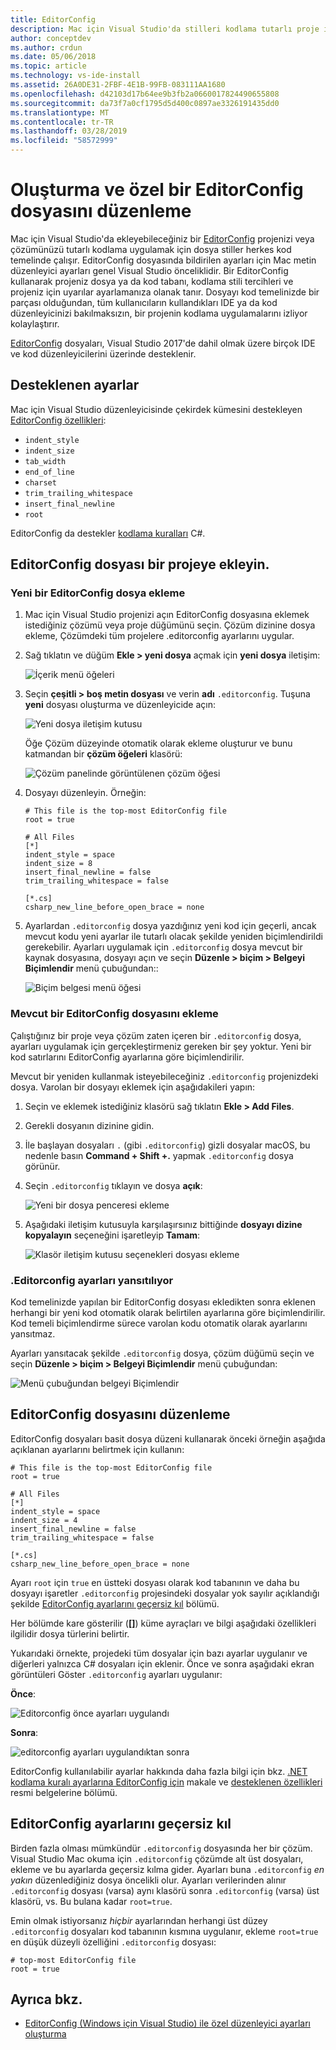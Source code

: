 ```yaml
---
title: EditorConfig
description: Mac için Visual Studio'da stilleri kodlama tutarlı proje için bir editorconfig dosyası kullanma
author: conceptdev
ms.author: crdun
ms.date: 05/06/2018
ms.topic: article
ms.technology: vs-ide-install
ms.assetid: 26A0DE31-2FBF-4E1B-99FB-083111AA1680
ms.openlocfilehash: d42103d17b64ee9b3fb2a0660017824490655808
ms.sourcegitcommit: da73f7a0cf1795d5d400c0897ae3326191435dd0
ms.translationtype: MT
ms.contentlocale: tr-TR
ms.lasthandoff: 03/28/2019
ms.locfileid: "58572999"
---
```

# <a name="creating-and-editing-a-custom-editorconfig-file"></a>Oluşturma ve özel bir EditorConfig dosyasını düzenleme

Mac için Visual Studio'da ekleyebileceğiniz bir [EditorConfig](http://editorconfig.org/) projenizi veya çözümünüzü tutarlı kodlama uygulamak için dosya stiller herkes kod temelinde çalışır. EditorConfig dosyasında bildirilen ayarları için Mac metin düzenleyici ayarları genel Visual Studio önceliklidir. Bir EditorConfig kullanarak projeniz dosya ya da kod tabanı, kodlama stili tercihleri ve projeniz için uyarılar ayarlamanıza olanak tanır. Dosyayı kod temelinizde bir parçası olduğundan, tüm kullanıcıların kullandıkları IDE ya da kod düzenleyicinizi bakılmaksızın, bir projenin kodlama uygulamalarını izliyor kolaylaştırır.

[EditorConfig](http://editorconfig.org/) dosyaları, Visual Studio 2017'de dahil olmak üzere birçok IDE ve kod düzenleyicilerini üzerinde desteklenir.

## <a name="supported-settings"></a>Desteklenen ayarlar

Mac için Visual Studio düzenleyicisinde çekirdek kümesini destekleyen [EditorConfig özellikleri](http://editorconfig.org/#supported-properties):

- `indent_style`
- `indent_size`
- `tab_width`
- `end_of_line`
- `charset`
- `trim_trailing_whitespace`
- `insert_final_newline`
- `root`

EditorConfig da destekler [kodlama kuralları](/visualstudio/ide/editorconfig-code-style-settings-reference) C#.

## <a name="add-an-editorconfig-file-to-a-project"></a>EditorConfig dosyası bir projeye ekleyin.

### <a name="adding-a-new-editorconfig-file"></a>Yeni bir EditorConfig dosya ekleme

1. Mac için Visual Studio projenizi açın EditorConfig dosyasına eklemek istediğiniz çözümü veya proje düğümünü seçin. Çözüm dizinine dosya ekleme, Çözümdeki tüm projelere .editorconfig ayarlarını uygular.

2. Sağ tıklatın ve düğüm **Ekle > yeni dosya** açmak için **yeni dosya** iletişim:

    ![İçerik menü öğeleri](media/editorconfig-image0.png)

3. Seçin **çeşitli > boş metin dosyası** ve verin **adı** `.editorconfig`. Tuşuna **yeni** dosyası oluşturma ve düzenleyicide açın:

    ![Yeni dosya iletişim kutusu](media/editorconfig-image1.png)

    Öğe Çözüm düzeyinde otomatik olarak ekleme oluşturur ve bunu katmandan bir **çözüm öğeleri** klasörü:

    ![Çözüm panelinde görüntülenen çözüm öğesi](media/editorconfig-image1a.png)

4. Dosyayı düzenleyin. Örneğin:

    ```EditorConfig
    # This file is the top-most EditorConfig file
    root = true

    # All Files
    [*]
    indent_style = space
    indent_size = 8
    insert_final_newline = false
    trim_trailing_whitespace = false

    [*.cs]
    csharp_new_line_before_open_brace = none
    ```

4. Ayarlardan `.editorconfig` dosya yazdığınız yeni kod için geçerli, ancak mevcut kodu yeni ayarlar ile tutarlı olacak şekilde yeniden biçimlendirildi gerekebilir. Ayarları uygulamak için `.editorconfig` dosya mevcut bir kaynak dosyasına, dosyayı açın ve seçin **Düzenle > biçim > Belgeyi Biçimlendir** menü çubuğundan::

    ![Biçim belgesi menü öğesi](media/editorconfig-image2.png)

### <a name="adding-an-existing-editorconfig-file"></a>Mevcut bir EditorConfig dosyasını ekleme

Çalıştığınız bir proje veya çözüm zaten içeren bir `.editorconfig` dosya, ayarları uygulamak için gerçekleştirmeniz gereken bir şey yoktur. Yeni bir kod satırlarını EditorConfig ayarlarına göre biçimlendirilir.

Mevcut bir yeniden kullanmak isteyebileceğiniz `.editorconfig` projenizdeki dosya. Varolan bir dosyayı eklemek için aşağıdakileri yapın:

1. Seçin ve eklemek istediğiniz klasörü sağ tıklatın **Ekle > Add Files**.

2. Gerekli dosyanın dizinine gidin.

3. İle başlayan dosyaları `.` (gibi `.editorconfig`) gizli dosyalar macOS, bu nedenle basın **Command + Shift +.** yapmak `.editorconfig` dosya görünür.

4. Seçin `.editorconfig` tıklayın ve dosya **açık**:

    ![Yeni bir dosya penceresi ekleme](media/editorconfig-image3b.png)

5. Aşağıdaki iletişim kutusuyla karşılaşırsınız bittiğinde **dosyayı dizine kopyalayın** seçeneğini işaretleyip **Tamam**:

    ![Klasör iletişim kutusu seçenekleri dosyası ekleme](media/editorconfig-image3.png)

### <a name="reflecting-editorconfig-settings"></a>.Editorconfig ayarları yansıtılıyor

Kod temelinizde yapılan bir EditorConfig dosyası ekledikten sonra eklenen herhangi bir yeni kod otomatik olarak belirtilen ayarlarına göre biçimlendirilir. Kod temeli biçimlendirme sürece varolan kodu otomatik olarak ayarlarını yansıtmaz.

Ayarları yansıtacak şekilde `.editorconfig` dosya, çözüm düğümü seçin ve seçin **Düzenle > biçim > Belgeyi Biçimlendir** menü çubuğundan:

![Menü çubuğundan belgeyi Biçimlendir](media/editorconfig-image3a.png)

## <a name="editing-an-editorconfig-file"></a>EditorConfig dosyasını düzenleme

EditorConfig dosyaları basit dosya düzeni kullanarak önceki örneğin aşağıda açıklanan ayarlarını belirtmek için kullanın:

```EditorConfig
# This file is the top-most EditorConfig file
root = true

# All Files
[*]
indent_style = space
indent_size = 4
insert_final_newline = false
trim_trailing_whitespace = false

[*.cs]
csharp_new_line_before_open_brace = none
```

Ayarı `root` için `true` en üstteki dosyası olarak kod tabanının ve daha bu dosyayı işaretler `.editorconfig` projesindeki dosyalar yok sayılır açıklandığı şekilde [EditorConfig ayarlarını geçersiz kıl](#override-editorconfig-settings) bölümü.

Her bölümde kare gösterilir (**[]**) küme ayraçları ve bilgi aşağıdaki özellikleri ilgilidir dosya türlerini belirtir.

Yukarıdaki örnekte, projedeki tüm dosyalar için bazı ayarlar uygulanır ve diğerleri yalnızca C# dosyaları için eklenir. Önce ve sonra aşağıdaki ekran görüntüleri Göster `.editorconfig` ayarları uygulanır:

**Önce**:

![Editorconfig önce ayarları uygulandı](media/editorconfig-image4.png)

**Sonra**:

![editorconfig ayarları uygulandıktan sonra](media/editorconfig-image5.png)

EditorConfig kullanılabilir ayarlar hakkında daha fazla bilgi için bkz. [.NET kodlama kuralı ayarlarına EditorConfig için](/visualstudio/ide/editorconfig-code-style-settings-reference) makale ve [desteklenen özellikleri](http://editorconfig.org/#supported-properties) resmi belgelerine bölümü.

## <a name="override-editorconfig-settings"></a>EditorConfig ayarlarını geçersiz kıl

Birden fazla olması mümkündür `.editorconfig` dosyasında her bir çözüm. Visual Studio Mac okuma için `.editorconfig` çözümde alt üst dosyaları, ekleme ve bu ayarlarda geçersiz kılma gider. Ayarları buna `.editorconfig` _en yakın_ düzenlediğiniz dosya öncelikli olur. Ayarları verilerinden alınır `.editorconfig` dosyası (varsa) aynı klasörü sonra `.editorconfig` (varsa) üst klasörü, vs. Bu bulana kadar `root=true`.

Emin olmak istiyorsanız _hiçbir_ ayarlarından herhangi üst düzey `.editorconfig` dosyaları kod tabanının kısmına uygulanır, ekleme `root=true` en düşük düzeyli özelliğini `.editorconfig` dosyası:

```EditorConfig
# top-most EditorConfig file
root = true
```

## <a name="see-also"></a>Ayrıca bkz.

- [EditorConfig (Windows için Visual Studio) ile özel düzenleyici ayarları oluşturma](/visualstudio/ide/create-portable-custom-editor-options)